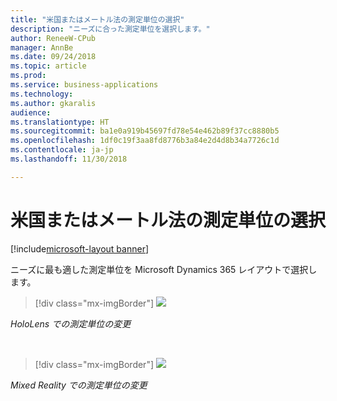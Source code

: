 ```yaml
---
title: "米国またはメートル法の測定単位の選択"
description: "ニーズに合った測定単位を選択します。"
author: ReneeW-CPub
manager: AnnBe
ms.date: 09/24/2018
ms.topic: article
ms.prod: 
ms.service: business-applications
ms.technology: 
ms.author: gkaralis
audience: 
ms.translationtype: HT
ms.sourcegitcommit: ba1e0a919b45697fd78e54e462b89f37cc8880b5
ms.openlocfilehash: 1df0c19f3aa8fd8776b3a84e2d4d8b34a7726c1d
ms.contentlocale: ja-jp
ms.lasthandoff: 11/30/2018

---
```


# <a name="choose-between-us-and-metric-units-of-measure"></a>米国またはメートル法の測定単位の選択

[!include[microsoft-layout banner](../../includes/microsoft-layout.md)]

ニーズに最も適した測定単位を Microsoft Dynamics 365 レイアウトで選択します。

> [!div class="mx-imgBorder"]
> ![](media/50c7394667e082054dbc3c01c5046fdb.jpg)

*HoloLens での測定単位の変更*

<br>

> [!div class="mx-imgBorder"]
> ![](media/d97b032ed0ea60438054b475510343ec.jpg)

*Mixed Reality での測定単位の変更*


